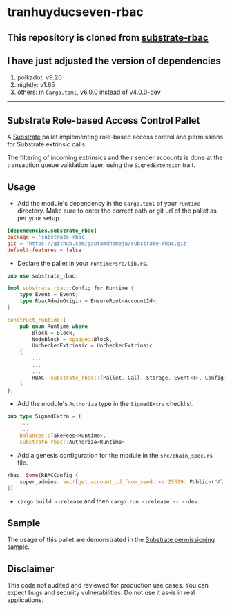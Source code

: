 # tranhuyducseven-rbac

## This repository is cloned from [substrate-rbac](https://github.com/gautamdhameja/substrate-rbac)
## I have just adjusted the version of dependencies
1. polkadot: v9.26
2. nightly: v1.65
3. others: in `Cargo.toml`, v6.0.0 instead of v4.0.0-dev

------

## Substrate Role-based Access Control Pallet

A [Substrate](https://github.com/paritytech/substrate) pallet implementing role-based access control and permissions for Substrate extrinsic calls.

The filtering of incoming extrinsics and their sender accounts is done at the transaction queue validation layer, using the `SignedExtension` trait.

## Usage

* Add the module's dependency in the `Cargo.toml` of your `runtime` directory. Make sure to enter the correct path or git url of the pallet as per your setup.

```toml
[dependencies.substrate_rbac]
package = 'substrate-rbac'
git = 'https://github.com/gautamdhameja/substrate-rbac.git'
default-features = false
```

* Declare the pallet in your `runtime/src/lib.rs`.

```rust
pub use substrate_rbac;

impl substrate_rbac::Config for Runtime {
    type Event = Event;
    type RbacAdminOrigin = EnsureRoot<AccountId>;
}

construct_runtime!(
    pub enum Runtime where
        Block = Block,
        NodeBlock = opaque::Block,
        UncheckedExtrinsic = UncheckedExtrinsic
    {
        ...
        ...
        ...
        RBAC: substrate_rbac::{Pallet, Call, Storage, Event<T>, Config<T>},
    }
);
```

* Add the module's `Authorize` type in the `SignedExtra` checklist.

```rust
pub type SignedExtra = (
    ...
    ...
    balances::TakeFees<Runtime>,
    substrate_rbac::Authorize<Runtime>
```

* Add a genesis configuration for the module in the `src/chain_spec.rs` file.

```rust
rbac: Some(RBACConfig {
	super_admins: vec![get_account_id_from_seed::<sr25519::Public>("Alice")]
})
```

* `cargo build --release` and then `cargo run --release -- --dev`

## Sample

The usage of this pallet are demonstrated in the [Substrate permissioning sample](https://github.com/gautamdhameja/substrate-permissioning).

## Disclaimer

This code not audited and reviewed for production use cases. You can expect bugs and security vulnerabilities. Do not use it as-is in real applications.

